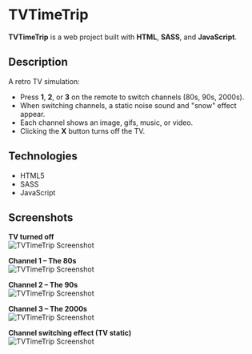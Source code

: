 # TVTimeTrip

**TVTimeTrip** is a web project built with **HTML**, **SASS**, and **JavaScript**.

## Description
A retro TV simulation:
- Press **1**, **2**, or **3** on the remote to switch channels (80s, 90s, 2000s).
- When switching channels, a static noise sound and "snow" effect appear.
- Each channel shows an image, gifs, music, or video.
- Clicking the **X** button turns off the TV.

## Technologies
- HTML5
- SASS
- JavaScript

## Screenshots

**TV turned off**  
![TVTimeTrip Screenshot](https://i.imgur.com/Khf8jTN.png)

**Channel 1 – The 80s**  
![TVTimeTrip Screenshot](https://i.imgur.com/u9WSD4G.png)

**Channel 2 – The 90s**  
![TVTimeTrip Screenshot](https://i.imgur.com/JjbVaHq.png)

**Channel 3 – The 2000s**  
![TVTimeTrip Screenshot](https://i.imgur.com/brTS52X.png)

**Channel switching effect (TV static)**  
![TVTimeTrip Screenshot](https://i.imgur.com/gXGI7NB.png)

